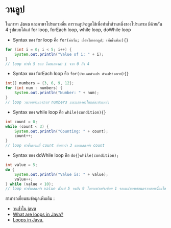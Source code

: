 # วนลูป

ในภาษา Java และภาษาโปรแกรมอื่น การวนลูปจะถูกใช้เพื่อทำซ้ำส่วนหนึ่งของโปรแกรม มีด้วยกัน 4 รูปแบบได้แก่ for loop, forEach loop, while loop, doWhile loop

- Syntax ของ for loop คือ `for(ค่าเริ่ม; เงื่อนไขออกลูป; เพิ่มขึ้นทีละ){}`
```java
for (int i = 0; i < 5; i++) {
    System.out.println("Value of i: " + i);
}
// loop ทำซ้ำ 5 รอบ โดยแสดงค่า i จาก 0 ถึง 4
```

- Syntax ของ forEach loop คือ `for(ประเภทตัวแปร ตัวแปร:อาเรย์){}`
```java
int[] numbers = {3, 6, 9, 12};
for (int num : numbers) {
    System.out.println("Number: " + num);
}
// loop วนรอบผ่านอาร์เรย์ numbers และแสดงค่าในแต่ละตำแหน่ง
```

- Syntax ของ while loop คือ `while(condition){}`
```java
int count = 0;
while (count < 3) {
    System.out.println("Counting: " + count);
    count++;
}
// loop ทำซ้ำตราบที่ count น้อยกว่า 3 และแสดงค่า count
```

- Syntax ของ doWhile loop คือ `do{}while(condition);`
```java
int value = 5;
do {
    System.out.println("Value is: " + value);
    value++;
} while (value < 10);
// loop ทำซ้ำแสดงค่า value ตั้งแต่ 5 จนถึง 9 โดยจะทำอย่างน้อย 1 รอบแน่นอนก่อนตรวจสอบเงื่อนไข
```

สามารถเยี่ยมชมข้อมูลเพิ่มเติม : 

- [วนซ้ำใน java](https://www.matterdevs.com/java-programming-lang-series-loop/)
- [What are loops in Java?](https://www.javatpoint.com/java-for-loop)
- [Loops in Java.](https://www.programiz.com/java-programming/for-loop)
